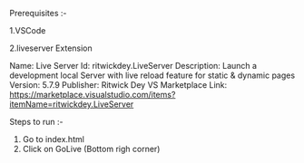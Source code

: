 Prerequisites :- 

1.VSCode

2.liveserver Extension

Name: Live Server
Id: ritwickdey.LiveServer
Description: Launch a development local Server with live reload feature for static & dynamic pages
Version: 5.7.9
Publisher: Ritwick Dey
VS Marketplace Link: https://marketplace.visualstudio.com/items?itemName=ritwickdey.LiveServer


Steps to run :- 
1. Go to index.html
2. Click on GoLive (Bottom righ corner)
